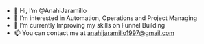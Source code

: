 - 👋 Hi, I’m @AnahiJaramillo
- 👀 I’m interested in Automation, Operations and Project Managing
- 🌱 I’m currently Improving my skills on Funnel Building
- 📫 You can contact me at anahijaramillo1997@gmail.com

<!---
AnahiJaramillo/AnahiJaramillo is a ✨ special ✨ repository because its `README.md` (this file) appears on your GitHub profile.
You can click the Preview link to take a look at your changes.
--->
